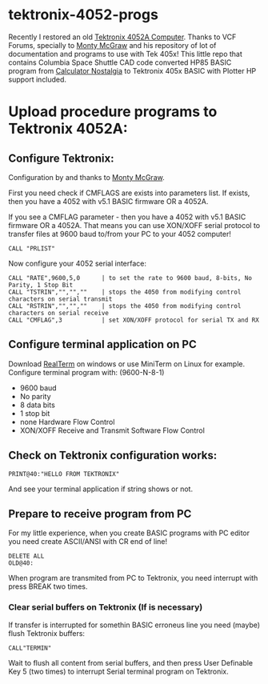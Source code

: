 # tektronix-4052-progs
Recently I restored an old [Tektronix 4052A Computer](https://w140.com/tekwiki/wiki/4052). Thanks to VCF Forums, specially to [Monty McGraw](https://github.com/mmcgraw74) and his repository of lot of documentation and programs to use with Tek 405x!
This little repo that contains Columbia Space Shuttle CAD code converted HP85 BASIC program from [Calculator Nostalgia](https://calc.fjk.ch/bibliothek/programme/hp-85-space-shuttle/) to Tektronix 405x BASIC with Plotter HP support included.

# Upload procedure programs to Tektronix 4052A:

## Configure Tektronix:

Configuration by and thanks to [Monty McGraw](https://github.com/mmcgraw74).

First you need check if CMFLAGS are exists into parameters list. If exists, then you have a 4052 with v5.1 BASIC firmware OR a 4052A.

If you see a CMFLAG parameter - then you have a 4052 with v5.1 BASIC firmware OR a 4052A.
That means you can use XON/XOFF serial protocol to transfer files at 9600 baud to/from your PC to your 4052 computer!

```
CALL "PRLIST"
```

Now configure your 4052 serial interface:

```
CALL "RATE",9600,5,0      | to set the rate to 9600 baud, 8-bits, No Parity, 1 Stop Bit
CALL "TSTRIN","","",""    | stops the 4050 from modifying control characters on serial transmit
CALL "RSTRIN","","",""    | stops the 4050 from modifying control characters on serial receive
CALL "CMFLAG",3           | set XON/XOFF protocol for serial TX and RX
```

## Configure terminal application on PC

Download [RealTerm](https://realterm.sourceforge.io/) on windows or use MiniTerm on Linux for example. 
Configure terminal program with: (9600-N-8-1)

- 9600 baud 
- No parity
- 8 data bits
- 1 stop bit
- none Hardware Flow Control
- XON/XOFF Receive and Transmit Software Flow Control

## Check on Tektronix configuration works:

```
PRINT@40:"HELLO FROM TEKTRONIX"
```

And see your terminal application if string shows or not.

## Prepare to receive program from PC

For my little experience, when you create BASIC programs with PC editor you need create ASCII/ANSI with CR end of line!

```
DELETE ALL
OLD@40:
```

When program are transmited from PC to Tektronix, you need interrupt with press BREAK two times. 

### Clear serial buffers on Tektronix (If is necessary)

If transfer is interrupted for somethin BASIC erroneus line you need (maybe) flush Tektronix buffers:

```
CALL"TERMIN"
```
Wait to flush all content from serial buffers, and then press User Definable Key 5 (two times) to interrupt Serial terminal program on Tektronix.

